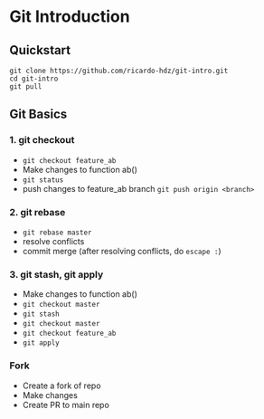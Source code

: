 # Git Introduction

## Quickstart
```
git clone https://github.com/ricardo-hdz/git-intro.git
cd git-intro
git pull
```

## Git Basics

### 1. git checkout <branch>
- `git checkout feature_ab`
- Make changes to function ab()
- `git status`
- push changes to feature_ab branch `git push origin <branch>`

### 2. git rebase <branch>
- `git rebase master`
- resolve conflicts
- commit merge (after resolving conflicts, do `escape :`)

### 3. git stash, git apply
- Make changes to function ab()
- `git checkout master`
- `git stash`
- `git checkout master`
- `git checkout feature_ab`
- `git apply`

### Fork
- Create a fork of repo
- Make changes
- Create PR to main repo
